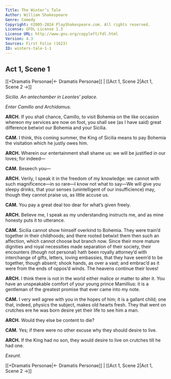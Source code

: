 ```yaml
---
Title: The Winter’s Tale
Author: William Shakespeare
Genre: Comedy
Copyright: ©2005-2024 PlayShakespeare.com. All rights reserved.
License: GFDL License 1.3
License URL: http://www.gnu.org/copyleft/fdl.html
Version: 4.3
Sources: First Folio (1623)
ID: winters-tale-1-1
---
```


## Act 1, Scene 1
[[+Dramatis Personae|← Dramatis Personae]] | [[Act 1, Scene 2|Act 1, Scene 2 →]]

*Sicilia. An antechamber in Leontes’ palace.*

*Enter Camillo and Archidamus.*

**ARCH.**
If you shall chance, Camillo, to visit Bohemia on the like occasion whereon my services are now on foot, you shall see (as I have said) great difference betwixt our Bohemia and your Sicilia.

**CAM.**
I think, this coming summer, the King of Sicilia means to pay Bohemia the visitation which he justly owes him.

**ARCH.**
Wherein our entertainment shall shame us: we will be justified in our loves; for indeed⁠—

**CAM.**
Beseech you⁠—

**ARCH.**
Verily, I speak it in the freedom of my knowledge: we cannot with such magnificence—in so rare—I know not what to say—We will give you sleepy drinks, that your senses (unintelligent of our insufficience) may, though they cannot praise us, as little accuse us.

**CAM.**
You pay a great deal too dear for what’s given freely.

**ARCH.**
Believe me, I speak as my understanding instructs me, and as mine honesty puts it to utterance.

**CAM.**
Sicilia cannot show himself overkind to Bohemia. They were train’d together in their childhoods; and there rooted betwixt them then such an affection, which cannot choose but branch now. Since their more mature dignities and royal necessities made separation of their society, their encounters (though not personal) hath been royally attorney’d with interchange of gifts, letters, loving embassies, that they have seem’d to be together, though absent; shook hands, as over a vast; and embrac’d as it were from the ends of oppos’d winds. The heavens continue their loves!

**ARCH.**
I think there is not in the world either malice or matter to alter it. You have an unspeakable comfort of your young prince Mamillius: it is a gentleman of the greatest promise that ever came into my note.

**CAM.**
I very well agree with you in the hopes of him; it is a gallant child; one that, indeed, physics the subject, makes old hearts fresh. They that went on crutches ere he was born desire yet their life to see him a man.

**ARCH.**
Would they else be content to die?

**CAM.**
Yes; if there were no other excuse why they should desire to live.

**ARCH.**
If the King had no son, they would desire to live on crutches till he had one.

*Exeunt.*

[[+Dramatis Personae|← Dramatis Personae]] | [[Act 1, Scene 2|Act 1, Scene 2 →]]